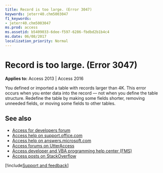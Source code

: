 ```yaml
---
title: Record is too large. (Error 3047)
keywords: jeterr40.chm5003047
f1_keywords:
- jeterr40.chm5003047
ms.prod: access
ms.assetid: b5409033-6dee-f597-6286-fbdbd2b1b4c4
ms.date: 06/08/2017
localization_priority: Normal
---
```



# Record is too large. (Error 3047)

  

**Applies to:** Access 2013 | Access 2016

You defined or imported a table with records larger than 4K. This error occurs when you enter data into the record — not when you define the table structure. Redefine the table by making some fields shorter, removing unneeded fields, or moving some fields to other tables.

## See also

- [Access for developers forum](https://social.msdn.microsoft.com/Forums/office/home?forum=accessdev)
- [Access help on support.office.com](https://support.office.com/search/results?query=Access)
- [Access help on answers.microsoft.com](https://answers.microsoft.com/)
- [Access forums on UtterAccess](https://www.utteraccess.com/forum/index.php?act=idx)
- [Access developer and VBA programming help center (FMS)](https://www.fmsinc.com/MicrosoftAccess/developer/)
- [Access posts on StackOverflow](https://stackoverflow.com/questions/tagged/ms-access)

[!include[Support and feedback](~/includes/feedback-boilerplate.md)]
